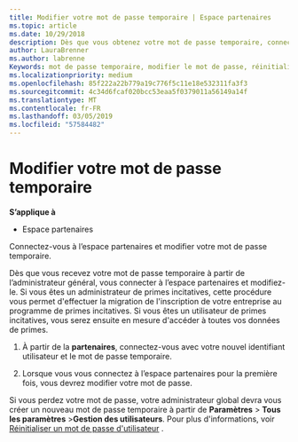 ```yaml
---
title: Modifier votre mot de passe temporaire | Espace partenaires
ms.topic: article
ms.date: 10/29/2018
description: Dès que vous obtenez votre mot de passe temporaire, connectez-vous à l'Espace partenaires et modifiez-le.
author: LauraBrenner
ms.author: labrenne
Keywords: mot de passe temporaire, modifier le mot de passe, réinitialisation de mot de passe
ms.localizationpriority: medium
ms.openlocfilehash: 85f222a22b779a19c776f5c11e18e532311fa3f3
ms.sourcegitcommit: 4c34d6fcaf020bcc53eaa5f0379011a56149a14f
ms.translationtype: MT
ms.contentlocale: fr-FR
ms.lasthandoff: 03/05/2019
ms.locfileid: "57584482"
---
```

# <a name="change-your-temporary-password"></a>Modifier votre mot de passe temporaire

**S’applique à**

-  Espace partenaires

Connectez-vous à l’espace partenaires et modifier votre mot de passe temporaire.

Dès que vous recevez votre mot de passe temporaire à partir de l’administrateur général, vous connecter à l’espace partenaires et modifiez-le. Si vous êtes un administrateur de primes incitatives, cette procédure vous permet d'effectuer la migration de l'inscription de votre entreprise au programme de primes incitatives. Si vous êtes un utilisateur de primes incitatives, vous serez ensuite en mesure d'accéder à toutes vos données de primes.

1.  À partir de la **partenaires**, connectez-vous avec votre nouvel identifiant utilisateur et le mot de passe temporaire.

2.  Lorsque vous vous connectez à l’espace partenaires pour la première fois, vous devrez modifier votre mot de passe.

Si vous perdez votre mot de passe, votre administrateur global devra vous créer un nouveau mot de passe temporaire à partir de **Paramètres** > **Tous les paramètres** >**Gestion des utilisateurs**.
Pour plus d'informations, voir [Réinitialiser un mot de passe d'utilisateur](reset-a-user-password.md) .


 

 



